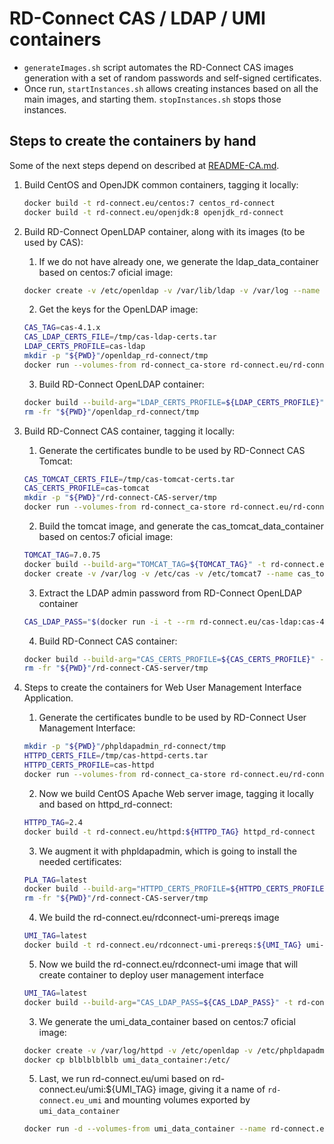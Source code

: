 RD-Connect CAS / LDAP / UMI containers
==================================

* `generateImages.sh` script automates the RD-Connect CAS images generation with a set of random passwords and self-signed certificates.
* Once run, `startInstances.sh` allows creating instances based on all the main images, and starting them. `stopInstances.sh` stops those instances.

Steps to create the containers by hand
----------------------------------

Some of the next steps depend on described at [README-CA.md](README-CA.md).


1. Build CentOS and OpenJDK common containers, tagging it locally:

	```bash
	docker build -t rd-connect.eu/centos:7 centos_rd-connect
	docker build -t rd-connect.eu/openjdk:8 openjdk_rd-connect
	```
2. Build RD-Connect OpenLDAP container, along with its images (to be used by CAS):

	1. If we do not have already one, we generate the ldap_data_container based on centos:7 oficial image:
	
	```bash
	docker create -v /etc/openldap -v /var/lib/ldap -v /var/log --name ldap_data_container centos:7 /bin/true
	```
	
	2. Get the keys for the OpenLDAP image:
	
	```bash
	CAS_TAG=cas-4.1.x
	CAS_LDAP_CERTS_FILE=/tmp/cas-ldap-certs.tar
	LDAP_CERTS_PROFILE=cas-ldap
	mkdir -p "${PWD}"/openldap_rd-connect/tmp
	docker run --volumes-from rd-connect_ca-store rd-connect.eu/rd-connect_ca "${LDAP_CERTS_PROFILE}" > "${PWD}"/openldap_rd-connect/"${CAS_LDAP_CERTS_FILE}"
	```
	
	3. Build RD-Connect OpenLDAP container:
	
	```bash
	docker build --build-arg="LDAP_CERTS_PROFILE=${LDAP_CERTS_PROFILE}" --build-arg="CAS_LDAP_CERTS_FILE=${CAS_LDAP_CERTS_FILE}" -t rd-connect.eu/cas-ldap:${CAS_TAG} openldap_rd-connect
	rm -fr "${PWD}"/openldap_rd-connect/tmp
	```
3. Build RD-Connect CAS container, tagging it locally:
	1. Generate the certificates bundle to be used by RD-Connect CAS Tomcat:
	```bash
	CAS_TOMCAT_CERTS_FILE=/tmp/cas-tomcat-certs.tar
	CAS_CERTS_PROFILE=cas-tomcat
	mkdir -p "${PWD}"/rd-connect-CAS-server/tmp
	docker run --volumes-from rd-connect_ca-store rd-connect.eu/rd-connect_ca "${CAS_CERTS_PROFILE}" > "${PWD}"/rd-connect-CAS-server/"${CAS_TOMCAT_CERTS_FILE}"
	```
	
	2. Build the tomcat image, and generate the cas_tomcat_data_container based on centos:7 oficial image:
	
	```bash
	TOMCAT_TAG=7.0.75
	docker build --build-arg="TOMCAT_TAG=${TOMCAT_TAG}" -t rd-connect.eu/tomcat:${TOMCAT_TAG} -t rd-connect.eu/tomcat:7 tomcat_rd-connect
	docker create -v /var/log -v /etc/cas -v /etc/tomcat7 --name cas_tomcat_data_container centos:7 /bin/true
	```
	
	3. Extract the LDAP admin password from RD-Connect OpenLDAP container
	
	```bash
	CAS_LDAP_PASS="$(docker run -i -t --rm rd-connect.eu/cas-ldap:cas-4.1.x grep '^domainPass' /etc/openldap/for_sysadmin.txt | cut -f 2 -d =)"
	```
	
	4. Build RD-Connect CAS container:

	```bash
	docker build --build-arg="CAS_CERTS_PROFILE=${CAS_CERTS_PROFILE}" --build-arg="CAS_TOMCAT_CERTS_FILE=${CAS_TOMCAT_CERTS_FILE}" --build-arg="CAS_LDAP_PASS=${CAS_LDAP_PASS}" --build-arg="CAS_RELEASE=${CAS_TAG}" -t rd-connect.eu/rdconnect_cas:${CAS_TAG} rd-connect-CAS-server
	rm -fr "${PWD}"/rd-connect-CAS-server/tmp
	```


5. Steps to create the containers for Web User Management Interface Application.
	1. Generate the certificates bundle to be used by RD-Connect User Management Interface:
	```bash
	mkdir -p "${PWD}"/phpldapadmin_rd-connect/tmp
	HTTPD_CERTS_FILE=/tmp/cas-httpd-certs.tar
	HTTPD_CERTS_PROFILE=cas-httpd
	docker run --volumes-from rd-connect_ca-store rd-connect.eu/rd-connect_ca "${HTTPD_CERTS_PROFILE}" > "${PWD}"/phpldapadmin_rd-connect/"${HTTPD_CERTS_FILE}"
	```

	2. Now we build CentOS Apache Web server image, tagging it locally and based on httpd_rd-connect:

	```bash
	HTTPD_TAG=2.4
	docker build -t rd-connect.eu/httpd:${HTTPD_TAG} httpd_rd-connect
	```
	
	3. We augment it with phpldapadmin, which is going to install the needed certificates:
	
	```bash
	PLA_TAG=latest
	docker build --build-arg="HTTPD_CERTS_PROFILE=${HTTPD_CERTS_PROFILE}" --build-arg="HTTPD_CERTS_FILE=${HTTPD_CERTS_FILE}" -t rd-connect.eu/phpldapadmin:${PLA_TAG} phpldapadmin_rd-connect
	rm -fr "${PWD}"/rd-connect-CAS-server/tmp
	```
	
	4. We build the rd-connect.eu/rdconnect-umi-prereqs image
	
	```bash
	UMI_TAG=latest
	docker build -t rd-connect.eu/rdconnect-umi-prereqs:${UMI_TAG} umi-prereqs_rd-connect
	```
	
	5. Now we build the rd-connect.eu/rdconnect-umi image that will create container to deploy user management interface
	
	```bash
	UMI_TAG=latest
	docker build --build-arg="CAS_LDAP_PASS=${CAS_LDAP_PASS}" -t rd-connect.eu/rdconnect-umi:${UMI_TAG} umi_rd-connect
	```
	
	3. We generate the umi_data_container based on centos:7 oficial image:
	
	```bash
	docker create -v /var/log/httpd -v /etc/openldap -v /etc/phpldapadmin --name umi_data_container centos:7 /bin/true
	docker cp blblblblblb umi_data_container:/etc/
	```
	
	5. Last, we run rd-connect.eu/umi based on rd-connect.eu/umi:${UMI_TAG} image, giving it a name of `rd-connect.eu_umi` and mounting volumes exported by `umi_data_container`
	
	```bash
	docker run -d --volumes-from umi_data_container --name rd-connect.eu_umi rd-connect.eu/umi:${UMI_TAG}
	```
